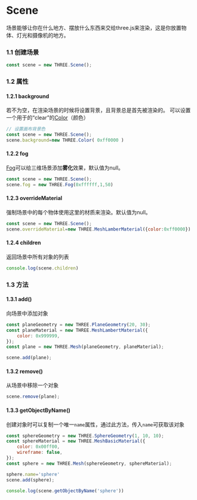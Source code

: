 # Scene

场景能够让你在什么地方、摆放什么东西来交给three.js来渲染，这是你放置物体、灯光和摄像机的地方。

### 1.1 创建场景

```js
const scene = new THREE.Scene();
```

### 1.2 属性

#### 1.2.1 background

若不为空，在渲染场景的时候将设置背景，且背景总是首先被渲染的。 可以设置一个用于的“clear”的[Color](https://threejs.org/docs/index.html#api/zh/math/Color)（颜色）

```js
// 设置画布背景色
const scene = new THREE.Scene();
scene.background=new THREE.Color( 0xff0000 )
```

#### 1.2.2 fog

[Fog](https://threejs.org/docs/?q=sce#api/zh/scenes/Fog)可以给三维场景添加**雾化**效果，默认值为null。

```js
const scene = new THREE.Scene();
scene.fog = new THREE.Fog(0xffffff,1,50)
```



#### 1.2.3 overrideMaterial

强制场景中的每个物体使用这里的材质来渲染。默认值为null。

```js
const scene = new THREE.Scene();
scene.overrideMaterial=new THREE.MeshLamberMaterial({color:0xff0000})
```



#### 1.2.4 children

返回场景中所有对象的列表

```js
console.log(scene.children)
```



### 1.3 方法

#### 1.3.1 add()

向场景中添加对象

```js
const planeGeometry = new THREE.PlaneGeometry(20, 30);
const planeMaterial = new THREE.MeshLambertMaterial({
    color: 0x999999,
});
const plane = new THREE.Mesh(planeGeometry, planeMaterial);

scene.add(plane);
```



#### 1.3.2 remove()

从场景中移除一个对象

```js
scene.remove(plane);
```



#### 1.3.3 getObjectByName()

创建对象时可以复制一个唯一`name`属性，通过此方法，传入`name`可获取该对象

```js
const sphereGeometry = new THREE.SphereGeometry(1, 10, 10);
const sphereMaterial = new THREE.MeshBasicMaterial({
    color: 0x00ff00,
    wireframe: false,
});
const sphere = new THREE.Mesh(sphereGeometry, sphereMaterial);

sphere.name='sphere'
scene.add(sphere);

console.log(scene.getObjectByName('sphere'))
```















